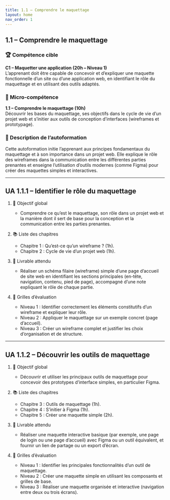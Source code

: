 ```yaml
---
title: 1.1 – Comprendre le maquettage
layout: home
nav_order: 1
---
```


## 1.1 – Comprendre le maquettage

### 🏆 Compétence cible
**C1 – Maquetter une application (20h – Niveau 1)**  
L’apprenant doit être capable de concevoir et d’expliquer une maquette fonctionnelle d’un site ou d’une application web, en identifiant le rôle du maquettage et en utilisant des outils adaptés.

### 🧩 Micro-compétence
**1.1 – Comprendre le maquettage (10h)**  
Découvrir les bases du maquettage, ses objectifs dans le cycle de vie d’un projet web et s’initier aux outils de conception d’interfaces (wireframes et prototypage).

### 📝 Description de l’autoformation
Cette autoformation initie l’apprenant aux principes fondamentaux du maquettage et à son importance dans un projet web. Elle explique le rôle des wireframes dans la communication entre les différentes parties prenantes et enseigne l’utilisation d’outils modernes (comme Figma) pour créer des maquettes simples et interactives.

---

## UA 1.1.1 – Identifier le rôle du maquettage

1. 🎯 Objectif global

   * Comprendre ce qu’est le maquettage, son rôle dans un projet web et la manière dont il sert de base pour la conception et la communication entre les parties prenantes.

2. 📚 Liste des chapitres

   * Chapitre 1 : Qu’est-ce qu’un wireframe ? (1h).
   * Chapitre 2 : Cycle de vie d’un projet web (1h).

3. 📄 Livrable attendu

   * Réaliser un schéma filaire (wireframe) simple d’une page d’accueil de site web en identifiant les sections principales (en-tête, navigation, contenu, pied de page), accompagné d’une note expliquant le rôle de chaque partie.

4. 🧪 Grilles d’évaluation

   * Niveau 1 : Identifier correctement les éléments constitutifs d’un wireframe et expliquer leur rôle.
   * Niveau 2 : Appliquer le maquettage sur un exemple concret (page d’accueil).
   * Niveau 3 : Créer un wireframe complet et justifier les choix d’organisation et de structure.

---

## UA 1.1.2 – Découvrir les outils de maquettage

1. 🎯 Objectif global

   * Découvrir et utiliser les principaux outils de maquettage pour concevoir des prototypes d’interface simples, en particulier Figma.

2. 📚 Liste des chapitres

   * Chapitre 3 : Outils de maquettage (1h).
   * Chapitre 4 : S’initier à Figma (1h).
   * Chapitre 5 : Créer une maquette simple (2h).

3. 📄 Livrable attendu

   * Réaliser une maquette interactive basique (par exemple, une page de login ou une page d’accueil) avec Figma ou un outil équivalent, et fournir un lien de partage ou un export d’écran.

4. 🧪 Grilles d’évaluation

   * Niveau 1 : Identifier les principales fonctionnalités d’un outil de maquettage.
   * Niveau 2 : Créer une maquette simple en utilisant les composants et grilles de base.
   * Niveau 3 : Réaliser une maquette organisée et interactive (navigation entre deux ou trois écrans).
